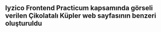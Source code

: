## Iyzico Frontend Practicum kapsamında görseli verilen Çikolatalı Küpler web sayfasının benzeri oluşturuldu
